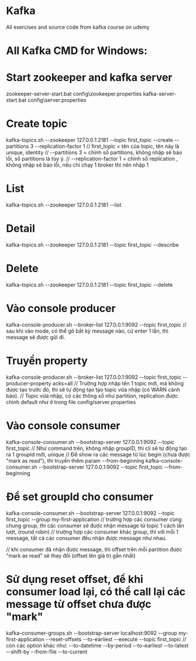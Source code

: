 # Kafka
All exercises and source code from kafka course on udemy

# All Kafka CMD for Windows:

# Start zookeeper and kafka server
zookeeper-server-start.bat config\zookeeper.properties
kafka-server-start.bat config\server.properties

# Create topic
kafka-topics.sh --zookeeper 127.0.0.1:2181 --topic first_topic --create --partitions 3 --replication-factor 1
// first_topic = tên của topic, tên này là unique, identity
// --partitions 3  = chỉnh số partitions, không nhập sẽ báo lỗi, số partitions là tùy ý. 
// --replication-factor 1 = chỉnh số replication , không nhập sẽ báo lỗi, nếu chỉ chạy 1 broker thì nên nhập 1
# List
kafka-topics.sh --zookeeper 127.0.0.1:2181 --list
# Detail
kafka-topics.sh --zookeeper 127.0.0.1:2181 --topic first_topic --describe
# Delete
kafka-topics.sh --zookeeper 127.0.0.1:2181 --topic first_topic --delete

# Vào console producer
kafka-console-producer.sh --broker-list 127.0.0.1:9092 --topic first_topic
// sau khi vào mode, có thể gõ bất kỳ message nào, cứ enter 1 lần, thì message sẽ được gửi đi. 
# Truyền property
kafka-console-producer.sh --broker-list 127.0.0.1:9092 --topic first_topic --producer-property acks=all
// Trường hợp nhập tên 1 topic mới, mà không được tạo trước đó, thì sẽ tự động tạo tạo topic vừa nhập (có WARN cảnh báo). 
// Topic vừa nhập, có các thông số như partition, replication được chỉnh default như ở trong file config/server.properties

# Vào console consumer
kafka-console-consumer.sh --bootstrap-server 127.0.0.1:9092 --topic first_topic
// Như command trên, không nhập groupID, thì cli sẽ tự động tạo ra 1 groupId mới, unique
// Để show ra các message từ lúc begin (chưa được "mark as read"), thì truyền thêm param --from-beginning
kafka-console-consumer.sh --bootstrap-server 127.0.0.1:9092 --topic first_topic --from-beginning

# Để set groupId cho consumer 
kafka-console-consumer.sh --bootstrap-server 127.0.0.1:9092 --topic first_topic --group my-first-application
// trường hợp các consumer cùng chung group, thì các consumer sẽ được nhận message từ topic 1 cách lần lượt, (round robin)
// trường hợp các consumer khác group, thì với mỗi 1 message, tất cả các consumer đều nhận được message như nhau.

// khi consumer đã nhận được message, thì offset trên mỗi partition được "mark as read" sẽ thay đổi (offset lên giá trị gần nhất)
# Sử dụng reset offset, để khi consumer load lại, có thể call lại các message từ offset chưa được "mark"
kafka-consumer-groups.sh --bootstrap-server localhost:9092 --group my-first-application --reset-offsets --to-earliest --execute --topic first_topic
// còn các option khác như:
 --to-datetime
 --by-period
 --to-earliest
 --to-latest
 --shift-by
 --from-file
 --to-current
